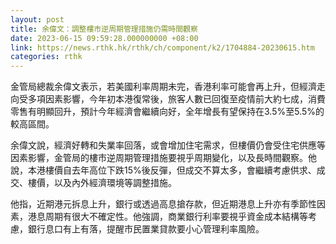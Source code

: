 ```yaml
---
layout: post
title: 余偉文：調整樓市逆周期管理措施仍需時間觀察
date: 2023-06-15 09:59:28.000000000 +08:00
link: https://news.rthk.hk/rthk/ch/component/k2/1704884-20230615.htm
categories: rthk
---
```


金管局總裁余偉文表示，若美國利率周期未完，香港利率可能會再上升，但經濟走向受多項因素影響，今年初本港復常後，旅客人數已回復至疫情前大約七成，消費零售有明顯回升，預計今年經濟會繼續向好，全年增長有望保持在3.5%至5.5%的較高區間。

余偉文說，經濟好轉和失業率回落，或會增加住宅需求，但樓價仍會受住宅供應等因素影響，金管局的樓市逆周期管理措施要視乎周期變化，以及長時間觀察。他說，本港樓價自去年高位下跌15%後反彈，但成交不算太多，會繼續考慮供求、成交、樓價，以及內外經濟環境等調整措施。

他指，近期港元拆息上升，銀行或透過高息搶存款，但近期港息上升亦有季節性因素，港息周期有很大不確定性。他強調，商業銀行利率要視乎資金成本結構等考慮，銀行息口有上有落，提醒市民置業貸款要小心管理利率風險。
